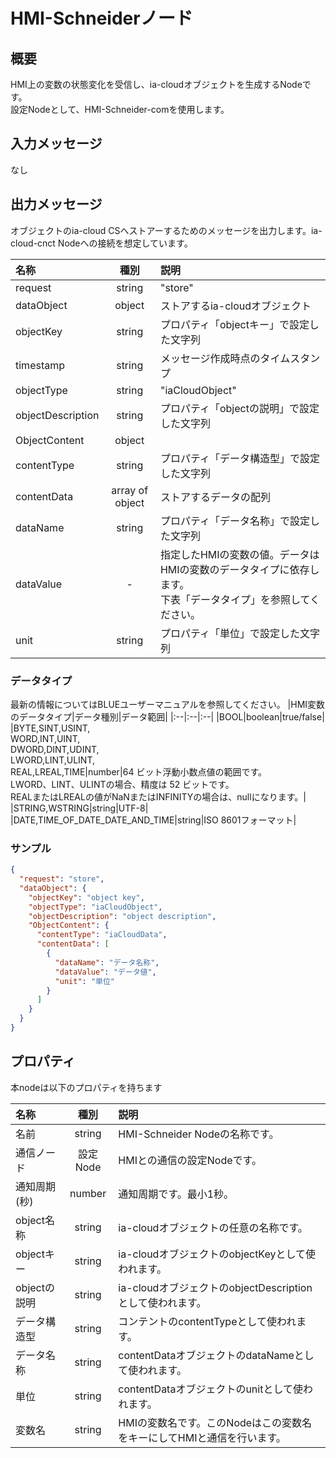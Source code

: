 # HMI-Schneiderノード

## 概要

HMI上の変数の状態変化を受信し、ia-cloudオブジェクトを生成するNodeです。  
設定Nodeとして、HMI-Schneider-comを使用します。

## 入力メッセージ

なし  

## 出力メッセージ

オブジェクトのia-cloud CSへストアーするためのメッセージを出力します。ia-cloud-cnct Nodeへの接続を想定しています。

|名称|種別|説明|
|:--|:-:|:--|
|request|string|"store"|
|dataObject|object|ストアするia-cloudオブジェクト|
|objectKey|string|プロパティ「objectキー」で設定した文字列|
|timestamp|string|メッセージ作成時点のタイムスタンプ|
|objectType|string|"iaCloudObject"|
|objectDescription|string|プロパティ「objectの説明」で設定した文字列|
|ObjectContent|object| |
|contentType|string|プロパティ「データ構造型」で設定した文字列|
|contentData|array of object|ストアするデータの配列|
|dataName|string|プロパティ「データ名称」で設定した文字列|
|dataValue|-|指定したHMIの変数の値。データはHMIの変数のデータタイプに依存します。<br>下表「データタイプ」を参照してください。|
|unit|string|プロパティ「単位」で設定した文字列|

### データタイプ

最新の情報についてはBLUEユーザーマニュアルを参照してください。
|HMI変数のデータタイプ|データ種別|データ範囲|
|:--|:--|:--|
|BOOL|boolean|true/false|
|BYTE,SINT,USINT,<br>WORD,INT,UINT,<br>DWORD,DINT,UDINT,<br>LWORD,LINT,ULINT,<br>REAL,LREAL,TIME|number|64 ビット浮動小数点値の範囲です。<br>LWORD、LINT、ULINTの場合、精度は 52 ビットです。<br>REALまたはLREALの値がNaNまたはINFINITYの場合は、nullになります。|
|STRING,WSTRING|string|UTF-8|
|DATE,TIME_OF_DATE_DATE_AND_TIME|string|ISO 8601フォーマット|

### サンプル

```json
{
  "request": "store",
  "dataObject": {
    "objectKey": "object key",
    "objectType": "iaCloudObject",
    "objectDescription": "object description",
    "ObjectContent": {
      "contentType": "iaCloudData",
      "contentData": [
        {
          "dataName": "データ名称",
          "dataValue": "データ値",
          "unit": "単位"
        }
      ]
    }
  }
}
```

## プロパティ

本nodeは以下のプロパティを持ちます

|名称|種別|説明|
|:--|:-:|:--|
|名前|string|HMI-Schneider Nodeの名称です。|
|通信ノード|設定Node|HMIとの通信の設定Nodeです。|
|通知周期(秒)|number|通知周期です。最小1秒。|
|object名称|string|ia-cloudオブジェクトの任意の名称です。　|
|objectキー|string|ia-cloudオブジェクトのobjectKeyとして使われます。|
|objectの説明|string|ia-cloudオブジェクトのobjectDescriptionとして使われます。|
|データ構造型|string|コンテントのcontentTypeとして使われます。|
|データ名称|string|contentDataオブジェクトのdataNameとして使われます。|
|単位|string|contentDataオブジェクトのunitとして使われます。|
|変数名|string|HMIの変数名です。このNodeはこの変数名をキーにしてHMIと通信を行います。|
